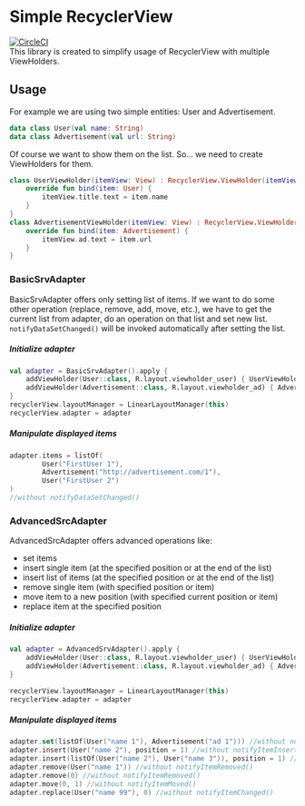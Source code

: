 # Simple RecyclerView
[![CircleCI](https://circleci.com/gh/tomasznajda/simple-recyclerview.svg?style=svg)](https://circleci.com/gh/tomasznajda/simple-recyclerview)\
This library is created to simplify usage of RecyclerView with multiple ViewHolders.

## Usage

For example we are using two simple entities: User and Advertisement. 
```kotlin
data class User(val name: String)
data class Advertisement(val url: String)
```

Of course we want to show them on the list. So... we need to create ViewHolders for them.
```kotlin
class UserViewHolder(itemView: View) : RecyclerView.ViewHolder(itemView), SrvViewHolder<User> {
    override fun bind(item: User) {
        itemView.title.text = item.name
    }
}
class AdvertisementViewHolder(itemView: View) : RecyclerView.ViewHolder(itemView), SrvViewHolder<Advertisement> {
    override fun bind(item: Advertisement) {
        itemView.ad.text = item.url
    }
}
```
### BasicSrvAdapter
BasicSrvAdapter offers only setting list of items. If we want to do some other operation (replace, remove, add, move, etc.), we have to get the current list from adapter, do an operation on that list and set new list. `notifyDataSetChanged()` will be invoked automatically after setting the list.

##### Initialize adapter
```kotlin
val adapter = BasicSrvAdapter().apply {
    addViewHolder(User::class, R.layout.viewholder_user) { UserViewHolder(it) }
    addViewHolder(Advertisement::class, R.layout.viewholder_ad) { AdvertisementViewHolder(it) }
}
recyclerView.layoutManager = LinearLayoutManager(this)
recyclerView.adapter = adapter
```

##### Manipulate displayed items
```kotlin
adapter.items = listOf(
        User("FirstUser 1"),
        Advertisement("http://advertisement.com/1"),
        User("FirstUser 2")
)
//without notifyDataSetChanged()
```

### AdvancedSrcAdapter

AdvancedSrcAdapter offers advanced operations like:
- set items
- insert single item (at the specified position or at the end of the list)
- insert list of items (at the specified position or at the end of the list)
- remove single item (with specified position or item)
- move item to a new position (with specified current position or item)
- replace item at the specified position



##### Initialize adapter
```kotlin
val adapter = AdvancedSrvAdapter().apply {
    addViewHolder(User::class, R.layout.viewholder_user) { UserViewHolder(it) }
    addViewHolder(Advertisement::class, R.layout.viewholder_ad) { AdvertisementViewHolder(it) }
}

recyclerView.layoutManager = LinearLayoutManager(this)
recyclerView.adapter = adapter
```

##### Manipulate displayed items
```kotlin
adapter.set(listOf(User("name 1"), Advertisement("ad 1"))) //without notifyDataSetChanged()
adapter.insert(User("name 2"), position = 1) //without notifyItemInserted()
adapter.insert(listOf(User("name 2"), User("name 3")), position = 1) //without notifyItemRangeInserted()
adapter.remove(User("name 1")) //without notifyItemRemoved()
adapter.remove(0) //without notifyItemRemoved()
adapter.move(0, 1) //without notifyItemMoved()
adapter.replace(User("name 99"), 0) //without notifyItemChanged()
```

